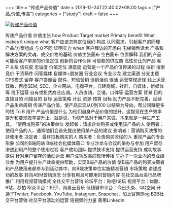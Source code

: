 +++
title = "传递产品价值"
date = 2019-12-24T22:40:02+08:00
tags = ["产品,价值,传递"]
categories = ["study"]
draft = false
+++



[![传递产品价值](https://pic1.superbed.cn/item/5e02202e76085c32899250ed.png)](https://pic1.superbed.cn/item/5e02202e76085c32899250ed.png)

传递产品价值
	价值主张
		how
			Product
			Target market
			Primary benefit
			What makes it unique
		what
			客户应该怎样定位我们
			构成
				认同需求，引起客户的同理
				产品/方案组成
				与众不同
				证明实力
		when
			客户拜访的开场白
			电梯销售话术
			产品和解决方案的灵魂、成交价格的基础
		价值主张画布
			空白画布
			位置解释
	我们的产品可能给客户带来的价值定位
		创新的合作伙伴
		可信赖的供应商
		高性价比的产品
	客户关系
		信任度
		忠诚度
		价值定位
		满意度
	运营是一个产品价值传递的过程
		拉新
			搜索竞价
			干货稿件
			问答媒体
			自媒体+朋友圈
			行业会议
			专业沙龙
			建立渠道
				分支主题
			CPS模式
		留存
			客户答谢会
			邮件、短信营销
			促销活动
		促活
		运营常规途径
			线上运营
				双微，百度SEM, SEO，企业网站，电商平台，自建商城，社群，自媒体，新媒体等
			线下运营
				自有或租赁商业店销，人员直销，会销，口碑等
		运营方案
			背景
			目的
				直接目的
				间接目的
			目标
			运营策略
			计划
			资源
			预算
	目标
		助力产品不断完善，延续产品生命周期
		传递产品价值，使产品实现从0到100
		以结果为导向，帮公司赚更多的钱
	To B 用户
		产品价值是什么
			为他们自身产品价值的提升，这提现在生产效率提升和变现效率提升上，就是说，ToB产品对于用户来说，本来就是一种生产工具。
		“使用或购买”的决策单位
			发起者：请求企业购买或使用该产品的人
			使用者：使用产品的人，通常他们会首先提出使用某产品的建议
			影响者：营销购买决策的非使用者
			决定者：最终拍板购买的人
			购买者：负责购买流程的人
		重视产品的专业形象
			公司的B端网站
			B端社会化媒体窗口
			专业沙龙与会议的举办与参加
		用户留存渗透到用户的整个使用过程
			客户成功团队
				提供技术支持
				提供运营支持
				成功故事提供
		针对用户留存的活动运营
			用户成功故事的现场传播
			举办了一次业内的专业级沙龙
			为用户提升生产效率提供帮助，实现B端产品的价值
			使B端产品的购买决策者和产品使用者都参与到活动其中，向B端决策单位实施精准营销
	市场策略
		讲述成功的故事
		转向ABM营销理念
		分享有用且可即用的营销内容
		在社交品台进行品牌推广
		利用视频营销模式
	全社交平台营销
		论坛平台：贴吧/论坛
		视频平台：优酷、B站、秒拍
		窄众平台：知乎、网易云音乐
		低线城市平台：今日头条、QQ空间
		开通了Twitter, Facebook, YouTube, Instagram, Snapchat，加上官网Blog
	B2B社交平台营销
		社交平台活动的运营
		短视频的力量
		善用LinkedIn
